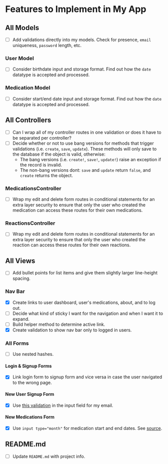 # Features to Implement in My App

## All Models

- [ ] Add validations directly into my models. Check for presence, `email` uniqueness, `password` length, etc.

### User Model

- [ ] Consider birthdate input and storage format. Find out how the `date` datatype is accepted and processed.

### Medication Model

- [ ] Consider start/end date input and storage format. Find out how the `date` datatype is accepted and processed.

## All Controllers

- [ ] Can I wrap all of my controller routes in one validation or does it have to be separated per controller?
- [ ] Decide whether or not to use bang versions for methods that trigger validations (i.e. `create`, `save`, `update`). These methods will only save to the database if the object is valid, otherwise:
  - The bang versions (i.e. `create!`, `save!`, `update!`) raise an exception if the record is invalid.
  - The non-bang versions dont: `save` and `update` return `false`, and `create` returns the object.

### MedicationsController

- [ ] Wrap my edit and delete form routes in conditional statements for an extra layer security to ensure that only the user who created the medication can access these routes for their own medications.

### ReactionsController

- [ ] Wrap my edit and delete form routes in conditional statements for an extra layer security to ensure that only the user who created the reaction can access these routes for their own reactions.

## All Views

- [ ] Add bullet points for list items and give them slightly larger line-height spacing.

### Nav Bar

- [x] Create links to user dashboard, user's medications, about, and to log out.
- [ ] Decide what kind of sticky I want for the navigation and when I want it to expand.
- [ ] Build helper method to determine active link.
- [x] Create validation to show nav bar only to logged in users.

### All Forms

- [ ] Use nested hashes.

#### Login & Signup Forms

- [x] Link login form to signup form and vice versa in case the user navigated to the wrong page.

#### New User Signup Form

- [x] Use [this validation](http://html5pattern.com/Emails) in the input field for my email.

#### New Medications Form

- [x] Use `input type="month"` for medication start and end dates. See [source](https://www.w3schools.com/html/tryit.asp?filename=tryhtml_input_month).

## README.md

- [ ] Update `README.md` with project info.